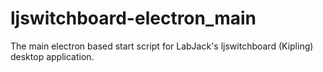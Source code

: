 # ljswitchboard-electron_main
The main electron based start script for LabJack's ljswitchboard (Kipling) desktop application.
